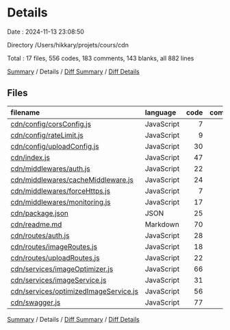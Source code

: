 # Details

Date : 2024-11-13 23:08:50

Directory /Users/hikkary/projets/cours/cdn

Total : 17 files,  556 codes, 183 comments, 143 blanks, all 882 lines

[Summary](results.md) / Details / [Diff Summary](diff.md) / [Diff Details](diff-details.md)

## Files
| filename | language | code | comment | blank | total |
| :--- | :--- | ---: | ---: | ---: | ---: |
| [cdn/config/corsConfig.js](/cdn/config/corsConfig.js) | JavaScript | 7 | 0 | 0 | 7 |
| [cdn/config/rateLimit.js](/cdn/config/rateLimit.js) | JavaScript | 9 | 0 | 2 | 11 |
| [cdn/config/uploadConfig.js](/cdn/config/uploadConfig.js) | JavaScript | 30 | 6 | 6 | 42 |
| [cdn/index.js](/cdn/index.js) | JavaScript | 47 | 18 | 25 | 90 |
| [cdn/middlewares/auth.js](/cdn/middlewares/auth.js) | JavaScript | 22 | 0 | 5 | 27 |
| [cdn/middlewares/cacheMiddleware.js](/cdn/middlewares/cacheMiddleware.js) | JavaScript | 24 | 1 | 8 | 33 |
| [cdn/middlewares/forceHttps.js](/cdn/middlewares/forceHttps.js) | JavaScript | 7 | 5 | 1 | 13 |
| [cdn/middlewares/monitoring.js](/cdn/middlewares/monitoring.js) | JavaScript | 17 | 4 | 5 | 26 |
| [cdn/package.json](/cdn/package.json) | JSON | 25 | 0 | 1 | 26 |
| [cdn/readme.md](/cdn/readme.md) | Markdown | 70 | 0 | 34 | 104 |
| [cdn/routes/auth.js](/cdn/routes/auth.js) | JavaScript | 28 | 7 | 7 | 42 |
| [cdn/routes/imageRoutes.js](/cdn/routes/imageRoutes.js) | JavaScript | 18 | 2 | 7 | 27 |
| [cdn/routes/uploadRoutes.js](/cdn/routes/uploadRoutes.js) | JavaScript | 22 | 10 | 7 | 39 |
| [cdn/services/imageOptimizer.js](/cdn/services/imageOptimizer.js) | JavaScript | 66 | 15 | 12 | 93 |
| [cdn/services/imageService.js](/cdn/services/imageService.js) | JavaScript | 31 | 15 | 5 | 51 |
| [cdn/services/optimizedImageService.js](/cdn/services/optimizedImageService.js) | JavaScript | 56 | 5 | 12 | 73 |
| [cdn/swagger.js](/cdn/swagger.js) | JavaScript | 77 | 95 | 6 | 178 |

[Summary](results.md) / Details / [Diff Summary](diff.md) / [Diff Details](diff-details.md)